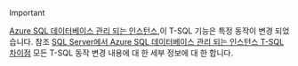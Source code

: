 > [!IMPORTANT]  
> [Azure SQL 데이터베이스 관리 되는 인스턴스](https://docs.microsoft.com/azure/sql-database/sql-database-managed-instance),이 T-SQL 기능은 특정 동작이 변경 되었습니다. 참조 [SQL Server에서 Azure SQL 데이터베이스 관리 되는 인스턴스 T-SQL 차이점](https://docs.microsoft.com/azure/sql-database/sql-database-managed-instance-transact-sql-information) 모든 T-SQL 동작 변경 내용에 대 한 세부 정보에 대 한 합니다.